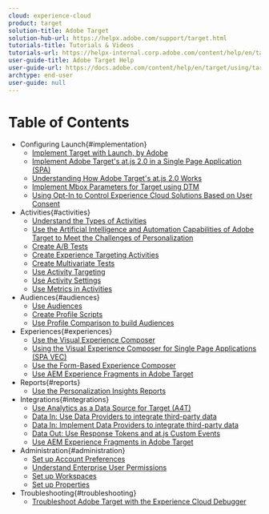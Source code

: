 ```yaml
---
cloud: experience-cloud
product: target
solution-title: Adobe Target
solution-hub-url: https://helpx.adobe.com/support/target.html
tutorials-title: Tutorials & Videos
tutorials-url: https://helpx-internal.corp.adobe.com/content/help/en/target/kt/index/target-videos.html
user-guide-title: Adobe Target Help
user-guide-url: https://docs.adobe.com/content/help/en/target/using/target-home.html
archtype: end-user
user-guide: null
---
```


# Table of Contents

+ Configuring Launch{#implementation}
  + [Implement Target with Launch, by Adobe](https://docs.adobe.com/content/help/en/experience-cloud/implementing-in-websites-with-launch/implement-solutions/target.html)
  + [Implement Adobe Target's at.js 2.0 in a Single Page Application (SPA)](implementation/atjs2-single-page-application-technical-video-implement.md)
  + [Understanding How Adobe Target's at.js 2.0 Works](implementation/atjs20-diagram-technical-video-understand.md)
  + [Implement Mbox Parameters for Target using DTM](implementation/mbox-parameters-in-dtm-technical-video-implement.md)
  + [Using Opt-In to Control Experience Cloud Solutions Based on User Consent](https://helpx.adobe.com/marketing-cloud-core/kt/using/ecid-opt-in-technical-video-implement.html)
+ Activities{#activities}
  + [Understand the Types of Activities](using/activity-types-feature-video-understand.md)
  + [Use the Artificial Intelligence and Automation Capabilities of Adobe Target to Meet the Challenges of Personalization](using/artificial-intelligence-automation-personalization-value-video-use.md)
  + [Create A/B Tests](using/ab-tests-feature-video-setup.md)
  + [Create Experience Targeting Activities](using/experience-targeting-feature-video-use.md)
  + [Create Multivariate Tests](using/multivariate-tests-feature-video-setup.md)
  + [Use Activity Targeting](using/activity-targeting-feature-video-use.md)
  + [Use Activity Settings](using/activity-settings-feature-video-use.md)
  + [Use Metrics in Activities](using/metrics-feature-video-use.md)
+ Audiences{#audiences}
  + [Use Audiences](using/audiences-feature-video-use.md)
  + [Create Profile Scripts](using/profile-scripts-feature-video-use.md)
  + [Use Profile Comparison to build Audiences](using/profile-comparison-feature-video-use.md)
+ Experiences{#experiences}
  + [Use the Visual Experience Composer](using/visual-experience-composer-feature-video-use.md)
  + [Using the Visual Experience Composer for Single Page Applications (SPA VEC)](using/visual-experience-composer-for-single-page-applications-feature-video-use.md)
  + [Use the Form-Based Experience Composer](using/form-based-composer-feature-video-use.md)
  + [Use AEM Experience Fragments in Adobe Target](https://helpx.adobe.com/experience-manager/kt/sites/using/experience-fragment-target-offer-feature-video-use.html)
+ Reports{#reports}
  + [Use the Personalization Insights Reports](using/personalization-insights-report-feature-video-use.md)
+ Integrations{#integrations}
  + [Use Analytics as a Data Source for Target (A4T)](using/a4t-analytics-as-a-datasource-for-target-feature-video-use.md)
  + [Data In: Use Data Providers to integrate third-party data](using/data-providers-atjs-feature-video-use.md)
  + [Data In: Implement Data Providers to integrate third-party data](using/data-providers-atjs-technical-video-implement.md)
  + [Data Out: Use Response Tokens and at.js Custom Events](using/response-tokens-atjs-custom-events-technical-video-use.md)
  + [Use AEM Experience Fragments in Adobe Target](https://helpx.adobe.com/experience-manager/kt/sites/using/experience-fragment-target-offer-feature-video-use.html)
+ Administration{#administration}
  + [Set up Account Preferences](using/account-preferences-feature-video-setup.md)
  + [Understand Enterprise User Permissions](using/enterprise-user-permissions-feature-video-understand.md)
  + [Set up Workspaces](using/workspaces-feature-video-setup.md)
  + [Set up Properties](using/properties-feature-video-setup.md)
+ Troubleshooting{#troubleshooting}
  + [Troubleshoot Adobe Target with the Experience Cloud Debugger](using/experience-cloud-debugger-target-feature-video-use.md)